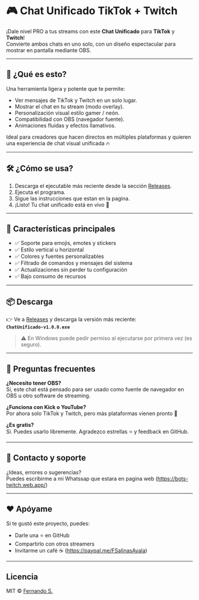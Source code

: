 # 🎮 Chat Unificado TikTok + Twitch

¡Dale nivel PRO a tus streams con este **Chat Unificado** para **TikTok** y **Twitch**!  
Convierte ambos chats en uno solo, con un diseño espectacular para mostrar en pantalla mediante OBS.

---

## 🚀 ¿Qué es esto?

Una herramienta ligera y potente que te permite:
- Ver mensajes de TikTok y Twitch en un solo lugar.
- Mostrar el chat en tu stream (modo overlay).
- Personalización visual estilo gamer / neón.
- Compatibilidad con OBS (navegador fuente).
- Animaciones fluidas y efectos llamativos.

Ideal para creadores que hacen directos en múltiples plataformas y quieren una experiencia de chat visual unificada 🔥

---

## 🛠️ ¿Cómo se usa?

1. Descarga el ejecutable más reciente desde la sección [Releases](https://github.com/Fernando1106/chat_unificado/releases/tag/v1.1-Beta).
2. Ejecuta el programa.
3. Sigue las instrucciones que estan en la pagina.
4. ¡Listo! Tu chat unificado está en vivo 🎉

---

## 🧩 Características principales

- ✅ Soporte para emojis, emotes y stickers
- ✅ Estilo vertical u horizontal
- ✅ Colores y fuentes personalizables
- ✅ Filtrado de comandos y mensajes del sistema
- ✅ Actualizaciones sin perder tu configuración
- ✅ Bajo consumo de recursos

---

## 📦 Descarga

👉 Ve a [Releases](https://github.com/Fernando1106/chat_unificado/releases/tag/v1.1-Beta) y descarga la versión más reciente:  
**`ChatUnificado-v1.0.0.exe`**

> ⚠️ En Windows puede pedir permiso al ejecutarse por primera vez (es seguro).

---

## 🧠 Preguntas frecuentes

**¿Necesito tener OBS?**  
Sí, este chat está pensado para ser usado como fuente de navegador en OBS u otro software de streaming.

**¿Funciona con Kick o YouTube?**  
Por ahora solo TikTok y Twitch, pero más plataformas vienen pronto 👀

**¿Es gratis?**  
Sí. Puedes usarlo libremente. Agradezco estrellas ⭐ y feedback en GitHub.

---

## 💬 Contacto y soporte

¿Ideas, errores o sugerencias?   
Puedes escribirme a mi Whatssap que estara en pagina web (https://bots-twitch.web.app/)

---

## ❤️ Apóyame

Si te gustó este proyecto, puedes:

- Darle una ⭐ en GitHub
- Compartirlo con otros streamers
- Invitarme un café ☕ (https://paypal.me/FSalinasAyala)

---

## Licencia

MIT © [Fernando S.](https://www.twitch.tv/fernando_s16)
